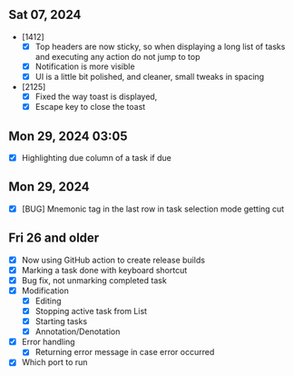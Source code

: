 ## Sat 07, 2024
- [1412]
  - [x] Top headers are now sticky, so when displaying a long list of tasks and executing any action do not jump to top
  - [x] Notification is more visible
  - [x] UI is a little bit polished, and cleaner, small tweaks in spacing
- [2125]
  - [x] Fixed the way toast is displayed,
  - [x] Escape key to close the toast

## Mon 29, 2024 03:05
- [x] Highlighting due column of a task if due

## Mon 29, 2024
- [x] [BUG] Mnemonic tag in the last row in task selection mode getting cut

## Fri 26 and older
- [x] Now using GitHub action to create release builds
- [x] Marking a task done with keyboard shortcut
- [x] Bug fix, not unmarking completed task
- [x] Modification
  - [x] Editing
  - [x] Stopping active task from List
  - [x] Starting tasks
  - [x] Annotation/Denotation
- [x] Error handling
  - [x] Returning error message in case error occurred
- [x] Which port to run
